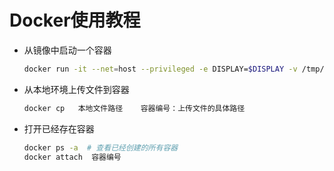 # Docker使用教程

* 从镜像中启动一个容器

  ```bash
  docker run -it --net=host --privileged -e DISPLAY=$DISPLAY -v /tmp/.X11-unix:/tmp/.X11-unix -v /home:/home --name containergui ubuntu:16.04 bash
  ```

* 从本地环境上传文件到容器

  ```bash
  docker cp   本地文件路径    容器编号：上传文件的具体路径
  ```

* 打开已经存在容器

  ```bash
  docker ps -a  # 查看已经创建的所有容器
  docker attach  容器编号
  ```

  





